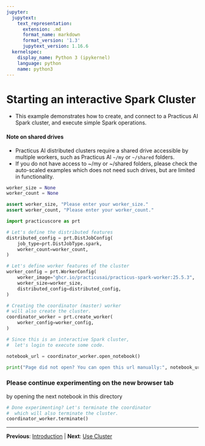 ```yaml
---
jupyter:
  jupytext:
    text_representation:
      extension: .md
      format_name: markdown
      format_version: '1.3'
      jupytext_version: 1.16.6
  kernelspec:
    display_name: Python 3 (ipykernel)
    language: python
    name: python3
---
```


# Starting an interactive Spark Cluster

- This example demonstrates how to create, and connect to a Practicus AI Spark cluster, and execute simple Spark operations.

#### Note on shared drives

- Practicus AI distributed clusters require a shared drive accessible by multiple workers, such as Practicus AI `~/my` or `~/shared` folders.
- If you do not have access to ~/my or ~/shared folders, please check the auto-scaled examples which does not need such drives, but are limited in functionality.

```python
worker_size = None
worker_count = None
```

```python
assert worker_size, "Please enter your worker_size."
assert worker_count, "Please enter your worker_count."
```

```python
import practicuscore as prt

# Let's define the distributed features
distributed_config = prt.DistJobConfig(
    job_type=prt.DistJobType.spark,
    worker_count=worker_count,
)

# Let's define worker features of the cluster
worker_config = prt.WorkerConfig(
    worker_image="ghcr.io/practicusai/practicus-spark-worker:25.5.3",
    worker_size=worker_size,
    distributed_config=distributed_config,
)

# Creating the coordinator (master) worker
# will also create the cluster.
coordinator_worker = prt.create_worker(
    worker_config=worker_config,
)
```

```python
# Since this is an interactive Spark cluster,
#  let's login to execute some code.

notebook_url = coordinator_worker.open_notebook()

print("Page did not open? You can open this url manually:", notebook_url)
```

### Please continue experimenting on the new browser tab
by opening the next notebook in this directory

```python
# Done experimenting? Let's terminate the coordinator
#  which will also terminate the cluster.
coordinator_worker.terminate()
```


---

**Previous**: [Introduction](../../introduction.md) | **Next**: [Use Cluster](use-cluster.md)
